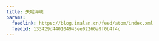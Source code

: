 ```yaml
---
title: 失眠海峡
params:
  feedlink: https://blog.imalan.cn/feed/atom/index.xml
  feedid: 133429d440104945ee02260a9f0b4f4c
---
```

